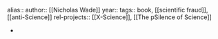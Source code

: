 alias::
author:: [[Nicholas Wade]]
year::
tags:: book, [[scientific fraud]], [[anti-Science]]
rel-projects:: [[X-Science]], [[The pSilence of Science]]


-
